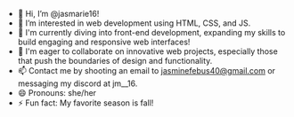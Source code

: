 - 👋 Hi, I’m @jasmarie16!
- 👀 I’m interested in web development using HTML, CSS, and JS.
- 🌱 I'm currently diving into front-end development, expanding my skills to build engaging and responsive web interfaces!
- 💞️ I'm eager to collaborate on innovative web projects, especially those that push the boundaries of design and functionality.
- 📫 Contact me by shooting an email to jasminefebus40@gmail.com or messaging my discord at jm__16.
- 😄 Pronouns: she/her
- ⚡ Fun fact: My favorite season is fall!

<!---
jasmarie16/jasmarie16 is a ✨ special ✨ repository because its `README.md` (this file) appears on your GitHub profile.
You can click the Preview link to take a look at your changes.
--->
